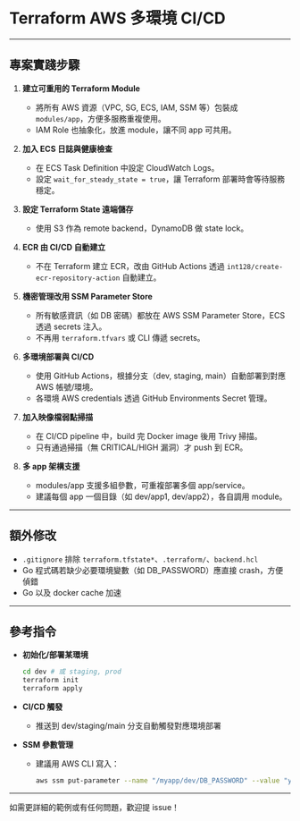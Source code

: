 # Terraform AWS 多環境 CI/CD 


---

## 專案實踐步驟

1. **建立可重用的 Terraform Module**
   - 將所有 AWS 資源（VPC, SG, ECS, IAM, SSM 等）包裝成 `modules/app`，方便多服務重複使用。
   - IAM Role 也抽象化，放進 module，讓不同 app 可共用。

2. **加入 ECS 日誌與健康檢查**
   - 在 ECS Task Definition 中設定 CloudWatch Logs。
   - 設定 `wait_for_steady_state = true`，讓 Terraform 部署時會等待服務穩定。

3. **設定 Terraform State 遠端儲存**
   - 使用 S3 作為 remote backend，DynamoDB 做 state lock。

4. **ECR 由 CI/CD 自動建立**
   - 不在 Terraform 建立 ECR，改由 GitHub Actions 透過 `int128/create-ecr-repository-action` 自動建立。

5. **機密管理改用 SSM Parameter Store**
   - 所有敏感資訊（如 DB 密碼）都放在 AWS SSM Parameter Store，ECS 透過 secrets 注入。
   - 不再用 `terraform.tfvars` 或 CLI 傳遞 secrets。

6. **多環境部署與 CI/CD**
   - 使用 GitHub Actions，根據分支（dev, staging, main）自動部署到對應 AWS 帳號/環境。
   - 各環境 AWS credentials 透過 GitHub Environments Secret 管理。

7. **加入映像檔弱點掃描**
   - 在 CI/CD pipeline 中，build 完 Docker image 後用 Trivy 掃描。
   - 只有通過掃描（無 CRITICAL/HIGH 漏洞）才 push 到 ECR。

8. **多 app 架構支援**
   - modules/app 支援多組參數，可重複部署多個 app/service。
   - 建議每個 app 一個目錄（如 dev/app1, dev/app2），各自調用 module。

---


## 額外修改

- `.gitignore` 排除 `terraform.tfstate*`、`.terraform/`、`backend.hcl`
- Go 程式碼若缺少必要環境變數（如 DB_PASSWORD）應直接 crash，方便偵錯
- Go 以及 docker cache 加速

---

## 參考指令

- **初始化/部署某環境**
  ```sh
  cd dev # 或 staging, prod
  terraform init
  terraform apply
  ```

- **CI/CD 觸發**
  - 推送到 dev/staging/main 分支自動觸發對應環境部署

- **SSM 參數管理**
  - 建議用 AWS CLI 寫入：
    ```sh
    aws ssm put-parameter --name "/myapp/dev/DB_PASSWORD" --value "yourpassword" --type SecureString
    ```

---

如需更詳細的範例或有任何問題，歡迎提 issue！ 